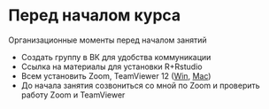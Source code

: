 # Перед началом курса

Организационные моменты перед началом занятий

* Создать группу в ВК для удобства коммуникации
* Ссылка на материалы для установки R+Rstudio
* Всем установить Zoom, TeamViewer 12 ([Win](https://download.teamviewer.com/download/version_12x/TeamViewer_Setup.exe), [Mac](https://download.teamviewer.com/download/version_12x/TeamViewer.dmg))
* До начала занятия созвониться со мной по Zoom и проверить работу Zoom и TeamViewer
